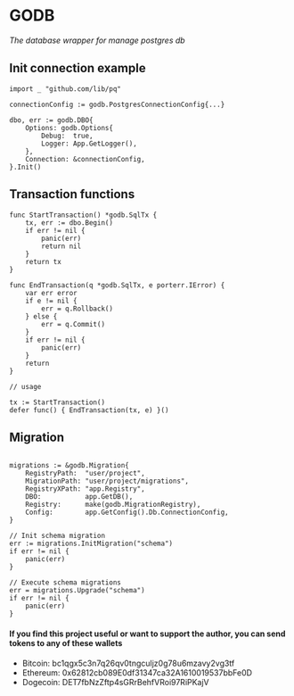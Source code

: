 # GODB

*The database wrapper for manage postgres db*

## Init connection example

```
import _ "github.com/lib/pq"

connectionConfig := godb.PostgresConnectionConfig{...}

dbo, err := godb.DBO{
    Options: godb.Options{
        Debug:  true,
        Logger: App.GetLogger(),
    },
    Connection: &connectionConfig,
}.Init()

```

## Transaction functions

```
func StartTransaction() *godb.SqlTx {
	tx, err := dbo.Begin()
	if err != nil {
		panic(err)
		return nil
	}
	return tx
}

func EndTransaction(q *godb.SqlTx, e porterr.IError) {
	var err error
	if e != nil {
		err = q.Rollback()
	} else {
		err = q.Commit()
	}
	if err != nil {
		panic(err)
	}
	return
}

// usage

tx := StartTransaction()
defer func() { EndTransaction(tx, e) }()

```

## Migration
``` 

migrations := &godb.Migration{
    RegistryPath:  "user/project",
    MigrationPath: "user/project/migrations",
    RegistryXPath: "app.Registry",
    DBO:           app.GetDB(),
    Registry:      make(godb.MigrationRegistry),
    Config:        app.GetConfig().Db.ConnectionConfig,
}

// Init schema migration
err := migrations.InitMigration("schema")
if err != nil {
    panic(err)
}

// Execute schema migrations
err = migrations.Upgrade("schema")
if err != nil {
    panic(err)
}
```

#### If you find this project useful or want to support the author, you can send tokens to any of these wallets
- Bitcoin: bc1qgx5c3n7q26qv0tngculjz0g78u6mzavy2vg3tf
- Ethereum: 0x62812cb089E0df31347ca32A1610019537bbFe0D
- Dogecoin: DET7fbNzZftp4sGRrBehfVRoi97RiPKajV
